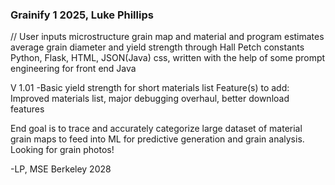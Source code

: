 ### Grainify 1 2025, Luke Phillips ###
// User inputs microstructure grain map and material and program estimates average grain diameter and yield strength through Hall Petch constants
Python, Flask, HTML, JSON(Java) css, written with the help of some prompt engineering for front end Java

V 1.01
-Basic yield strength for short materials list
Feature(s) to add: Improved materials list, major debugging overhaul, better download features

End goal is to trace and accurately categorize large dataset of material grain maps to feed into ML for predictive generation and grain analysis. 
Looking for grain photos!

-LP, MSE Berkeley 2028


